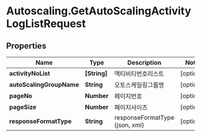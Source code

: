 # Autoscaling.GetAutoScalingActivityLogListRequest

## Properties
Name | Type | Description | Notes
------------ | ------------- | ------------- | -------------
**activityNoList** | **[String]** | 액티비티번호리스트 | [optional] 
**autoScalingGroupName** | **String** | 오토스케일링그룹명 | [optional] 
**pageNo** | **Number** | 페이지번호 | [optional] 
**pageSize** | **Number** | 페이지사이즈 | [optional] 
**responseFormatType** | **String** | responseFormatType {json, xml} | [optional] 


